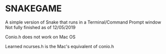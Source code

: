 # SNAKEGAME
A simple version of Snake that runs in a Terminal/Command Prompt window
Not fully finished as of 12/05/2019

Conio.h does not work on Mac OS

Learned ncurses.h is the Mac's equivalent of conio.h
